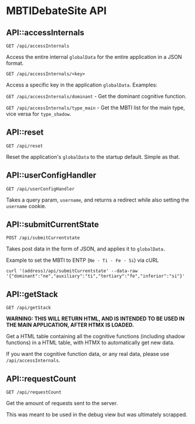 # MBTIDebateSite API

## API::accessInternals
```
GET /api/accessInternals
```
Access the entire internal `globalData` for the entire application in a JSON format.

```
GET /api/accessInternals/<key>
```
Access a specific key in the application `globalData`.  Examples:

`GET /api/accessInternals/dominant` - Get the dominant cognitive function.

`GET /api/accessInternals/type_main` - Get the MBTI list for the main type, vice versa for `type_shadow`.

## API::reset
```
GET /api/reset
```
Reset the application's `globalData` to the startup default.  Simple as that.

## API::userConfigHandler
```
GET /api/userConfigHandler
```
Takes a query param, `username`, and returns a redirect while also setting the `username` cookie.

## API::submitCurrentState
```
POST /api/submitCurrentstate
```
Takes post data in the form of JSON, and applies it to `globalData.`

Example to set the MBTI to ENTP (`Ne - Ti - Fe - Si`) via cURL

`curl '(address)/api/submitCurrentstate' --data-raw '{"dominant":"ne","auxiliary":"ti","tertiary":"fe","inferior":"si"}'`

## API::getStack
```
GET /api/getStack
```
**WARNING: THIS WILL RETURN HTML, AND IS INTENDED TO BE USED IN THE MAIN APPLICATION, AFTER HTMX IS LOADED.**

Get a HTML table containing all the cognitive functions (including shadow functions) in a HTML table, with HTMX to automatically get new data.

If you want the cognitive function data, or any real data, please use `/api/accessInternals`.

## API::requestCount
```
GET /api/requestCount
```
Get the amount of requests sent to the server.

This was meant to be used in the debug view but was ultimately scrapped.
